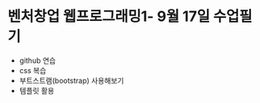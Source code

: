 벤처창업 웹프로그래밍1- 9월 17일 수업필기
====================

- github 연습
- css 복습
- 부트스트램(bootstrap) 사용해보기
- 템플릿 활용
